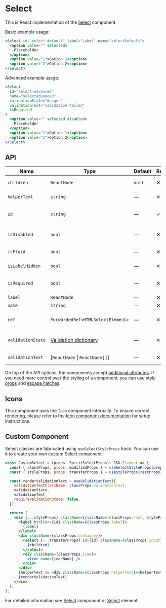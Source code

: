 # Select

This is React implementation of the [Select][select] component.

Basic example usage:

```jsx
<Select id="select-default" label="Label" name="selectDefault">
  <option value="" selected>
    Placeholder
  </option>
  <option value="1">Option 1</option>
  <option value="2">Option 2</option>
</Select>
```

Advanced example usage:

```jsx
<Select
  id="select-advanced"
  name="selectAdvanced"
  validationState="danger"
  validationText="validation failed"
  isRequired
>
  <option value="" selected disabled>
    Placeholder
  </option>
  <option value="1">Option 1</option>
  <option value="2">Option 2</option>
</Select>
```

## API

| Name              | Type                                           | Default | Required | Description                     |
| ----------------- | ---------------------------------------------- | ------- | -------- | ------------------------------- |
| `children`        | `ReactNode`                                    | `null`  | ✕        | Content of the Select           |
| `helperText`      | `string`                                       | —       | ✕        | Custom helper text              |
| `id`              | `string`                                       | —       | ✓        | Select and label identification |
| `isDisabled`      | `bool`                                         | —       | ✕        | Whether is field disabled       |
| `isFluid`         | `bool`                                         | —       | ✕        | Whether is field is fluid       |
| `isLabelHidden`   | `bool`                                         | —       | ✕        | Whether is label hidden         |
| `isRequired`      | `bool`                                         | —       | ✕        | Whether is field required       |
| `label`           | `ReactNode`                                    | —       | ✕        | Label text                      |
| `name`            | `string`                                       | —       | ✕        | Select name                     |
| `ref`             | `ForwardedRef<HTMLSelectElement>`              | —       | ✕        | Select element reference        |
| `validationState` | [Validation dictionary][dictionary-validation] | —       | ✕        | Type of validation state        |
| `validationText`  | \[`ReactNode` \| `ReactNode[]`]                | —       | ✕        | Validation text                 |

On top of the API options, the components accept [additional attributes][readme-additional-attributes].
If you need more control over the styling of a component, you can use [style props][readme-style-props]
and [escape hatches][readme-escape-hatches].

## Icons

This component uses the `Icon` component internally. To ensure correct rendering,
please refer to the [Icon component documentation][web-react-icon-documentation] for setup instructions.

## Custom Component

Select classes are fabricated using `useSelectStyleProps` hook. You can use it to create your own custom Select component.

```jsx
const CustomSelect = (props: SpiritSelectProps): JSX.Element => {
  const { classProps, props: modifiedProps } = useSelectStyleProps(props);
  const { styleProps, props: transferProps } = useStyleProps(restProps);

  const renderValidationText = useValidationText({
    validationTextClassName: classProps.validationText,
    validationState,
    validationText,
    requireValidationState: false,
  });

  return (
    <div {...styleProps} className={classNames(classProps.root, styleProps.className)}>
      <label htmlFor={id} className={classProps.label}>
        {label}
      </label>
      <div className={classProps.container}>
        <select {...transferProps} id={id} className={classProps.input} ref={ref}>
          {children}
        </select>
        <div className={classProps.icon}>
          <Icon name={iconName} />
        </div>
      </div>
      {helperText && <div className={classProps.helperText}>{helperText}</div>}
      {renderValidationText}
    </div>
  );
};
```

For detailed information see [Select][select] component or [Select][select-element] element.

[dictionary-validation]: https://github.com/lmc-eu/spirit-design-system/blob/main/docs/DICTIONARIES.md#validation
[readme-additional-attributes]: https://github.com/lmc-eu/spirit-design-system/blob/main/packages/web-react/README.md#additional-attributes
[readme-escape-hatches]: https://github.com/lmc-eu/spirit-design-system/blob/main/packages/web-react/README.md#escape-hatches
[readme-style-props]: https://github.com/lmc-eu/spirit-design-system/blob/main/packages/web-react/README.md#style-props
[select-element]: https://developer.mozilla.org/en-US/docs/Web/HTML/Element/select
[select]: https://github.com/lmc-eu/spirit-design-system/blob/main/packages/web/src/scss/components/Select/README.md
[web-react-icon-documentation]: https://github.com/lmc-eu/spirit-design-system/blob/main/packages/web-react/src/components/Icon/README.md#-usage
